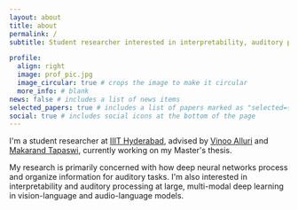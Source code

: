 ```yaml
---
layout: about
title: about
permalink: /
subtitle: Student researcher interested in interpretability, auditory processing, and multi-modal deep learning.

profile:
  align: right
  image: prof_pic.jpg
  image_circular: true # crops the image to make it circular
  more_info: # blank
news: false # includes a list of news items
selected_papers: true # includes a list of papers marked as "selected={true}"
social: true # includes social icons at the bottom of the page
---
```


I'm a student researcher at [IIIT Hyderabad](https://iiit.ac.in), advised by [Vinoo Alluri](https://www.iiit.ac.in/faculty/vinoo-alluri/)
and [Makarand Tapaswi](https://makarandtapaswi.github.io/), currently working on my Master's thesis.

My research is primarily concerned with how deep neural networks process and organize information for auditory tasks.
I'm also interested in interpretability and auditory processing at large, multi-modal deep learning in vision-language
and audio-language models.
